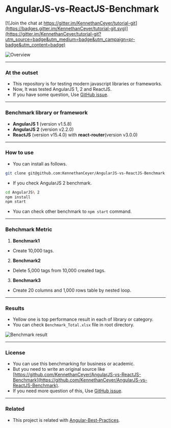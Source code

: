 # AngularJS-vs-ReactJS-Benchmark

[![Join the chat at https://gitter.im/KennethanCeyer/tutorial-git](https://badges.gitter.im/KennethanCeyer/tutorial-git.svg)](https://gitter.im/KennethanCeyer/tutorial-git?utm_source=badge&utm_medium=badge&utm_campaign=pr-badge&utm_content=badge)

![Overview](http://www.nhpcw.com/upload/benchmark_overview_112216083259.png)

----

### At the outset

- This repository is for testing modern javascript libraries or frameworks.
- Now, It was tested AngularJS 1, 2 and ReactJS.
- If you have some question, Use [GitHub issue](https://github.com/KennethanCeyer/AngularJS-vs-ReactJS-Benchmark).

----

### Benchmark library or framework

- **AngularJS 1** (version v1.5.8)
- **AngularJS 2** (version v2.2.0)
- **ReactJS** (version v15.4.0) with **react-router**(version v3.0.0)

----

### How to use

- You can install as follows.

 ```bash
 git clone git@github.com:KennethanCeyer/AngularJS-vs-ReactJS-Benchmark.git
```

- If you check AngularJS 2  benchmark.

 ```bash
 cd AngularJS\ 2
 npm install
 npm start
```

- You can check other benchmark to `npm start` command.

----

### Behchmark Metric

1. **Benchmark1**

 - Create 10,000 tags.
 
2. **Benchmark2**

 - Delete 5,000 tags from 10,000 created tags.
 
3. **Benchmark3**

 - Create 20 columns and 1,000 rows table by nested loop.
 
----
 
### Results

- Yellow one is top performance result in each of library or category.
- You can check `Benchmark_Total.xlsx` file in root directory.

 ![Benchmark result](http://www.nhpcw.com/upload/specs_112216074921.png)
 
----
 
### License

- You can use this benchmarking for business or academic.
- But you need to write an original source like [https://github.com/KennethanCeyer/AngularJS-vs-ReactJS-Benchmark](https://github.com/KennethanCeyer/AngularJS-vs-ReactJS-Benchmark).
- If you need more question of this, Use [GitHub issue](https://github.com/KennethanCeyer/AngularJS-vs-ReactJS-Benchmark).

----

### Related

- This project is related with [Angular-Best-Practices](https://github.com/KennethanCeyer/AngularJS-Best-Practices).
